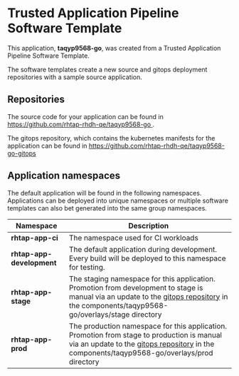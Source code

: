# Trusted Application Pipeline Software Template

This application, **taqyp9568-go**, was created from a Trusted Application Pipeline Software Template.

The software templates create a new source and gitops deployment repositories with a sample source application. 

## Repositories

The source code for your application can be found in [https://github.com/rhtap-rhdh-qe/taqyp9568-go ](https://github.com/rhtap-rhdh-qe/taqyp9568-go ).
 
The gitops repository, which contains the kubernetes manifests for the application can be found in 
[https://github.com/rhtap-rhdh-qe/taqyp9568-go-gitops ](https://github.com/rhtap-rhdh-qe/taqyp9568-go-gitops ) 

## Application namespaces 

The default application will be found in the following namespaces. Applications can be deployed into unique namespaces or multiple software templates can also bet generated into the same group namespaces.  

|  Namespace   |  Description   |  
| -------- | -------- |
| **rhtap-app-ci** | The namespace used for CI workloads |
| **rhtap-app-development** | The default application during development. Every build will be deployed to this namespace for testing. |
| **rhtap-app-stage** | The staging namespace for this application. Promotion from development to stage is manual via an update to the [gitops repository](https://github.com/rhtap-rhdh-qe/taqyp9568-go-gitops ) in the components/taqyp9568-go/overlays/stage directory |
| **rhtap-app-prod** | The production namespace for this application. Promotion from stage to production is manual via an update to the [gitops repository](https://github.com/rhtap-rhdh-qe/taqyp9568-go-gitops ) in the components/taqyp9568-go/overlays/prod directory |